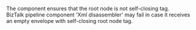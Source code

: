 The component ensures that the root node is not self-closing tag.
<br>
BizTalk pipeline component 'Xml disassembler' may fail in case it receives an empty envelope with self-closing root node tag.
<br>
